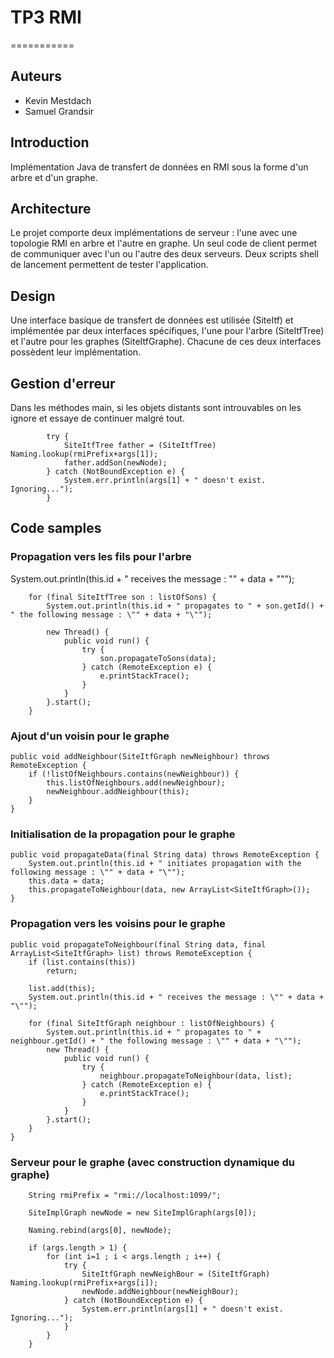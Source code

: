 # TP3 RMI
===========


## Auteurs

 - Kevin Mestdach
 - Samuel Grandsir
 
 
## Introduction

Implémentation Java de transfert de données en RMI sous la forme d'un 
arbre et d'un graphe.


## Architecture

Le projet comporte deux implémentations de serveur : l'une avec une 
topologie RMI en arbre et l'autre en graphe. Un seul code de client 
permet de communiquer avec l'un ou l'autre des deux serveurs. Deux 
scripts shell de lancement permettent de tester l'application.


## Design

Une interface basique de transfert de données est utilisée (SiteItf) 
et implémentée par deux interfaces spécifiques, l'une pour l'arbre (SiteItfTree) 
et l'autre pour les graphes (SiteItfGraphe). Chacune de ces deux interfaces 
possèdent leur implémentation.


## Gestion d'erreur

Dans les méthodes main, si les objets distants sont introuvables on les 
ignore et essaye de continuer malgré tout.

			try {
				SiteItfTree father = (SiteItfTree) Naming.lookup(rmiPrefix+args[1]);
				father.addSon(newNode);
			} catch (NotBoundException e) {
				System.err.println(args[1] + " doesn't exist. Ignoring...");
			}


## Code samples

### Propagation vers les fils pour l'arbre

System.out.println(this.id + " receives the message : \"" + data + "\"");
		
		for (final SiteItfTree son : listOfSons) {
			System.out.println(this.id + " propagates to " + son.getId() + " the following message : \"" + data + "\"");
			
			new Thread() {
				public void run() {
					try {
						son.propagateToSons(data);
					} catch (RemoteException e) {
						e.printStackTrace();
					}
				}
			}.start();
		}
		
### Ajout d'un voisin pour le graphe

	public void addNeighbour(SiteItfGraph newNeighbour) throws RemoteException {			
		if (!listOfNeighbours.contains(newNeighbour)) {
			this.listOfNeighbours.add(newNeighbour);
			newNeighbour.addNeighbour(this);
		}
	}
	
### Initialisation de la propagation pour le graphe

	public void propagateData(final String data) throws RemoteException {	
		System.out.println(this.id + " initiates propagation with the following message : \"" + data + "\"");
		this.data = data;
		this.propagateToNeighbour(data, new ArrayList<SiteItfGraph>());
	}
		
### Propagation vers les voisins pour le graphe

	public void propagateToNeighbour(final String data, final ArrayList<SiteItfGraph> list) throws RemoteException {
		if (list.contains(this))
			return;
		
		list.add(this);
		System.out.println(this.id + " receives the message : \"" + data + "\"");

		for (final SiteItfGraph neighbour : listOfNeighbours) {
			System.out.println(this.id + " propagates to " + neighbour.getId() + " the following message : \"" + data + "\"");
			new Thread() {
				public void run() {
					try {
						neighbour.propagateToNeighbour(data, list);
					} catch (RemoteException e) {
						e.printStackTrace();
					}
				}
			}.start();
		}
	}
	
### Serveur pour le graphe (avec construction dynamique du graphe)

		String rmiPrefix = "rmi://localhost:1099/";
		
		SiteImplGraph newNode = new SiteImplGraph(args[0]);
		
		Naming.rebind(args[0], newNode);
		
		if (args.length > 1) {
			for (int i=1 ; i < args.length ; i++) {
				try {
					SiteItfGraph newNeighBour = (SiteItfGraph) Naming.lookup(rmiPrefix+args[i]);
					newNode.addNeighbour(newNeighBour);
				} catch (NotBoundException e) {
					System.err.println(args[1] + " doesn't exist. Ignoring...");
				}
			}
		}